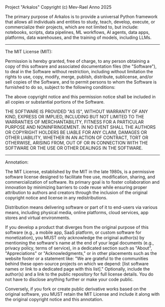 Project "Arkalos"
Copyright (c) Mev-Rael
Anno 2025

The primary purpose of Arkalos is to provide a universal Python framework that allows all individuals and entities to study, teach, develop, execute, or commercialize their projects, which are not limited to, but include: notebooks, scripts, data pipelines, ML workflows, AI agents, data apps, platforms, data warehouses, and the training of models, including LLMs.

---

The MIT License (MIT):

Permission is hereby granted, free of charge, to any person obtaining a copy of this software and associated documentation files (the "Software"), to deal in the Software without restriction, including without limitation the rights to use, copy, modify, merge, publish, distribute, sublicense, and/or sell copies of the Software, and to permit persons to whom the Software is furnished to do so, subject to the following conditions:

The above copyright notice and this permission notice shall be included in all copies or substantial portions of the Software.

THE SOFTWARE IS PROVIDED "AS IS", WITHOUT WARRANTY OF ANY KIND, EXPRESS OR IMPLIED, INCLUDING BUT NOT LIMITED TO THE WARRANTIES OF MERCHANTABILITY, FITNESS FOR A PARTICULAR PURPOSE AND NONINFRINGEMENT. IN NO EVENT SHALL THE AUTHORS OR COPYRIGHT HOLDERS BE LIABLE FOR ANY CLAIM, DAMAGES OR OTHER LIABILITY, WHETHER IN AN ACTION OF CONTRACT, TORT OR OTHERWISE, ARISING FROM, OUT OF OR IN CONNECTION WITH THE SOFTWARE OR THE USE OR OTHER DEALINGS IN THE SOFTWARE.

---

Annotation:

The MIT License, established by the MIT in the late 1980s, is a permissive software license designed to facilitate free use, modification, sharing, and commercialization of software. Its primary goal is to foster collaboration and innovation by minimizing barriers to code reuse while ensuring proper attribution to authors and creators through the inclusion of the original copyright notice and license in any redistributions.

Distribution means delivering software or part of it to end-users via various means, including physical media, online platforms, cloud services, app stores and virtual environments.

If you develop a product that diverges from the original purpose of this software (e.g., a mobile app, SaaS platform, or custom software for monetization), you MUST only acknowledge the original author(s) by mentioning the software's name at the end of your legal documents (e.g., privacy policy, terms of service), in a dedicated section such as "About", "Appreciations" or "Acknowledgments," or in other placements such as the website footer or a statement like: "We are grateful to the communities behind these open-source projects on which we depend: [list software names or link to a dedicated page with this list]." Optionally, include the author(s) and a link to the public repository for full license details. You do not have to disclose anything further or make your code public.

Conversely, if you fork or create public derivative works based on the original software, you MUST retain the MIT License and include it along with the original copyright notice and this annotation.
